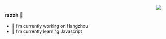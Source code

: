 
<img align="right" src="https://github-readme-stats.vercel.app/api?username=rzhAvenir&show_icons=true&icon_color=CE1D2D&text_color=718096&bg_color=ffffff&hide_title=true" />

### razzh 👋

- 🔭 I’m currently working on Hangzhou
- 🌱 I’m currently learning Javascript
